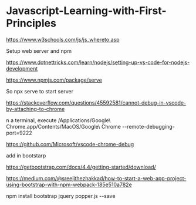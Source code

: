 # Javascript-Learning-with-First-Principles

https://www.w3schools.com/js/js_whereto.asp

Setup web server and npm

https://www.dotnettricks.com/learn/nodejs/setting-up-vs-code-for-nodejs-development



https://www.npmjs.com/package/serve

So npx serve to start server

https://stackoverflow.com/questions/45592581/cannot-debug-in-vscode-by-attaching-to-chrome

n a terminal, execute /Applications/Google\ Chrome.app/Contents/MacOS/Google\ Chrome --remote-debugging-port=9222

https://github.com/Microsoft/vscode-chrome-debug


add in bootstarp

https://getbootstrap.com/docs/4.4/getting-started/download/

https://medium.com/@sreejithezhakkad/how-to-start-a-web-app-project-using-bootstrap-with-npm-webpack-185e510a782e

 npm install bootstrap jquery popper.js --save